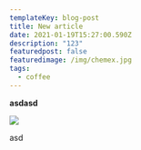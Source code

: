```yaml
---
templateKey: blog-post
title: New article
date: 2021-01-19T15:27:00.590Z
description: "123"
featuredpost: false
featuredimage: /img/chemex.jpg
tags:
  - coffee
---
```

**asdasd**

![](/img/coffee-gear.png)

asd